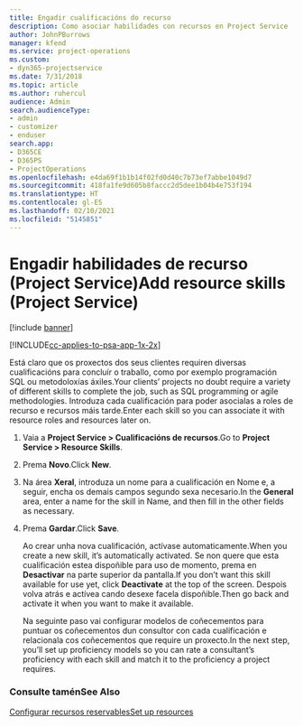 ```yaml
---
title: Engadir cualificacións do recurso
description: Como asociar habilidades con recursos en Project Service
author: JohnPBurrows
manager: kfend
ms.service: project-operations
ms.custom:
- dyn365-projectservice
ms.date: 7/31/2018
ms.topic: article
ms.author: ruhercul
audience: Admin
search.audienceType:
- admin
- customizer
- enduser
search.app:
- D365CE
- D365PS
- ProjectOperations
ms.openlocfilehash: e4da69f1b1b14f02fd0d40c7b73ef7abbe1049d7
ms.sourcegitcommit: 418fa1fe9d605b8faccc2d5dee1b04b4e753f194
ms.translationtype: HT
ms.contentlocale: gl-ES
ms.lasthandoff: 02/10/2021
ms.locfileid: "5145851"
---
```

# <a name="add-resource-skills-project-service"></a><span data-ttu-id="6ac85-103">Engadir habilidades de recurso (Project Service)</span><span class="sxs-lookup"><span data-stu-id="6ac85-103">Add resource skills (Project Service)</span></span>

[!include [banner](../includes/psa-now-project-operations.md)]

[!INCLUDE[cc-applies-to-psa-app-1x-2x](../includes/cc-applies-to-psa-app-1x-2x.md)]

<span data-ttu-id="6ac85-104">Está claro que os proxectos dos seus clientes requiren diversas cualificacións para concluír o traballo, como por exemplo programación SQL ou metodoloxías áxiles.</span><span class="sxs-lookup"><span data-stu-id="6ac85-104">Your clients’ projects no doubt require a variety of different skills to complete the job, such as SQL programming or agile methodologies.</span></span> <span data-ttu-id="6ac85-105">Introduza cada cualificación para poder asocialas a roles de recurso e recursos máis tarde.</span><span class="sxs-lookup"><span data-stu-id="6ac85-105">Enter each skill so you can associate it with resource roles and resources later on.</span></span>  
  
1. <span data-ttu-id="6ac85-106">Vaia a **Project Service > Cualificacións de recursos**.</span><span class="sxs-lookup"><span data-stu-id="6ac85-106">Go to **Project Service > Resource Skills**.</span></span>  
  
2. <span data-ttu-id="6ac85-107">Prema **Novo**.</span><span class="sxs-lookup"><span data-stu-id="6ac85-107">Click **New**.</span></span>  
  
3. <span data-ttu-id="6ac85-108">Na área **Xeral**, introduza un nome para a cualificación en Nome e, a seguir, encha os demais campos segundo sexa necesario.</span><span class="sxs-lookup"><span data-stu-id="6ac85-108">In the **General** area, enter a name for the skill in Name, and then fill in the other fields as necessary.</span></span>  
  
4. <span data-ttu-id="6ac85-109">Prema **Gardar**.</span><span class="sxs-lookup"><span data-stu-id="6ac85-109">Click **Save**.</span></span>  
  
   <span data-ttu-id="6ac85-110">Ao crear unha nova cualificación, actívase automaticamente.</span><span class="sxs-lookup"><span data-stu-id="6ac85-110">When you create a new skill, it’s automatically activated.</span></span> <span data-ttu-id="6ac85-111">Se non quere que esta cualificación estea dispoñible para uso de momento, prema en **Desactivar** na parte superior da pantalla.</span><span class="sxs-lookup"><span data-stu-id="6ac85-111">If you don’t want this skill available for use yet, click **Deactivate** at the top of the screen.</span></span> <span data-ttu-id="6ac85-112">Despois volva atrás e actívea cando desexe facela dispoñible.</span><span class="sxs-lookup"><span data-stu-id="6ac85-112">Then go back and activate it when you want to make it available.</span></span>  
  
   <span data-ttu-id="6ac85-113">Na seguinte paso vai configurar modelos de coñecementos para puntuar os coñecementos dun consultor con cada cualificación e relacionala cos coñecementos que require un proxecto.</span><span class="sxs-lookup"><span data-stu-id="6ac85-113">In the next step, you’ll set up proficiency models so you can rate a consultant’s proficiency with each skill and match it to the proficiency a project requires.</span></span>  
  
### <a name="see-also"></a><span data-ttu-id="6ac85-114">Consulte tamén</span><span class="sxs-lookup"><span data-stu-id="6ac85-114">See Also</span></span>  
 [<span data-ttu-id="6ac85-115">Configurar recursos reservables</span><span class="sxs-lookup"><span data-stu-id="6ac85-115">Set up resources</span></span>](../psa/set-up-resources.md)

